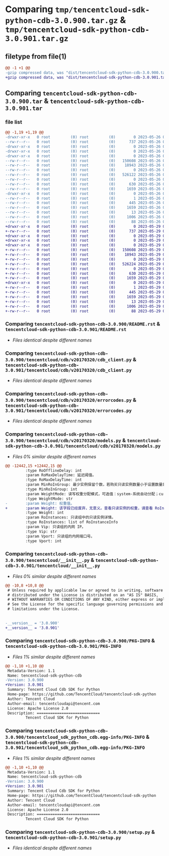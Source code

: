 # Comparing `tmp/tencentcloud-sdk-python-cdb-3.0.900.tar.gz` & `tmp/tencentcloud-sdk-python-cdb-3.0.901.tar.gz`

## filetype from file(1)

```diff
@@ -1 +1 @@
-gzip compressed data, was "dist/tencentcloud-sdk-python-cdb-3.0.900.tar", last modified: Fri May 26 02:12:50 2023, max compression
+gzip compressed data, was "dist/tencentcloud-sdk-python-cdb-3.0.901.tar", last modified: Mon May 29 02:21:33 2023, max compression
```

## Comparing `tencentcloud-sdk-python-cdb-3.0.900.tar` & `tencentcloud-sdk-python-cdb-3.0.901.tar`

### file list

```diff
@@ -1,19 +1,19 @@
-drwxr-xr-x   0 root         (0) root         (0)        0 2023-05-26 02:12:50.000000 tencentcloud-sdk-python-cdb-3.0.900/
--rw-r--r--   0 root         (0) root         (0)      737 2023-05-26 02:12:50.000000 tencentcloud-sdk-python-cdb-3.0.900/README.rst
-drwxr-xr-x   0 root         (0) root         (0)        0 2023-05-26 02:12:50.000000 tencentcloud-sdk-python-cdb-3.0.900/tencentcloud/
-drwxr-xr-x   0 root         (0) root         (0)        0 2023-05-26 02:12:50.000000 tencentcloud-sdk-python-cdb-3.0.900/tencentcloud/cdb/
-drwxr-xr-x   0 root         (0) root         (0)        0 2023-05-26 02:12:50.000000 tencentcloud-sdk-python-cdb-3.0.900/tencentcloud/cdb/v20170320/
--rw-r--r--   0 root         (0) root         (0)   150608 2023-05-26 02:12:50.000000 tencentcloud-sdk-python-cdb-3.0.900/tencentcloud/cdb/v20170320/cdb_client.py
--rw-r--r--   0 root         (0) root         (0)    18943 2023-05-26 02:12:50.000000 tencentcloud-sdk-python-cdb-3.0.900/tencentcloud/cdb/v20170320/errorcodes.py
--rw-r--r--   0 root         (0) root         (0)        0 2023-05-26 02:12:50.000000 tencentcloud-sdk-python-cdb-3.0.900/tencentcloud/cdb/v20170320/__init__.py
--rw-r--r--   0 root         (0) root         (0)   526122 2023-05-26 02:12:50.000000 tencentcloud-sdk-python-cdb-3.0.900/tencentcloud/cdb/v20170320/models.py
--rw-r--r--   0 root         (0) root         (0)        0 2023-05-26 02:12:50.000000 tencentcloud-sdk-python-cdb-3.0.900/tencentcloud/cdb/__init__.py
--rw-r--r--   0 root         (0) root         (0)      630 2023-05-26 02:12:50.000000 tencentcloud-sdk-python-cdb-3.0.900/tencentcloud/__init__.py
--rw-r--r--   0 root         (0) root         (0)     1659 2023-05-26 02:12:50.000000 tencentcloud-sdk-python-cdb-3.0.900/PKG-INFO
-drwxr-xr-x   0 root         (0) root         (0)        0 2023-05-26 02:12:50.000000 tencentcloud-sdk-python-cdb-3.0.900/tencentcloud_sdk_python_cdb.egg-info/
--rw-r--r--   0 root         (0) root         (0)        1 2023-05-26 02:12:50.000000 tencentcloud-sdk-python-cdb-3.0.900/tencentcloud_sdk_python_cdb.egg-info/dependency_links.txt
--rw-r--r--   0 root         (0) root         (0)      445 2023-05-26 02:12:50.000000 tencentcloud-sdk-python-cdb-3.0.900/tencentcloud_sdk_python_cdb.egg-info/SOURCES.txt
--rw-r--r--   0 root         (0) root         (0)     1659 2023-05-26 02:12:50.000000 tencentcloud-sdk-python-cdb-3.0.900/tencentcloud_sdk_python_cdb.egg-info/PKG-INFO
--rw-r--r--   0 root         (0) root         (0)       13 2023-05-26 02:12:50.000000 tencentcloud-sdk-python-cdb-3.0.900/tencentcloud_sdk_python_cdb.egg-info/top_level.txt
--rw-r--r--   0 root         (0) root         (0)     1006 2023-05-26 02:12:50.000000 tencentcloud-sdk-python-cdb-3.0.900/setup.py
--rw-r--r--   0 root         (0) root         (0)       88 2023-05-26 02:12:50.000000 tencentcloud-sdk-python-cdb-3.0.900/setup.cfg
+drwxr-xr-x   0 root         (0) root         (0)        0 2023-05-29 02:21:33.000000 tencentcloud-sdk-python-cdb-3.0.901/
+-rw-r--r--   0 root         (0) root         (0)      737 2023-05-29 02:21:33.000000 tencentcloud-sdk-python-cdb-3.0.901/README.rst
+drwxr-xr-x   0 root         (0) root         (0)        0 2023-05-29 02:21:33.000000 tencentcloud-sdk-python-cdb-3.0.901/tencentcloud/
+drwxr-xr-x   0 root         (0) root         (0)        0 2023-05-29 02:21:33.000000 tencentcloud-sdk-python-cdb-3.0.901/tencentcloud/cdb/
+drwxr-xr-x   0 root         (0) root         (0)        0 2023-05-29 02:21:33.000000 tencentcloud-sdk-python-cdb-3.0.901/tencentcloud/cdb/v20170320/
+-rw-r--r--   0 root         (0) root         (0)   150608 2023-05-29 02:21:33.000000 tencentcloud-sdk-python-cdb-3.0.901/tencentcloud/cdb/v20170320/cdb_client.py
+-rw-r--r--   0 root         (0) root         (0)    18943 2023-05-29 02:21:33.000000 tencentcloud-sdk-python-cdb-3.0.901/tencentcloud/cdb/v20170320/errorcodes.py
+-rw-r--r--   0 root         (0) root         (0)        0 2023-05-29 02:21:33.000000 tencentcloud-sdk-python-cdb-3.0.901/tencentcloud/cdb/v20170320/__init__.py
+-rw-r--r--   0 root         (0) root         (0)   526224 2023-05-29 02:21:33.000000 tencentcloud-sdk-python-cdb-3.0.901/tencentcloud/cdb/v20170320/models.py
+-rw-r--r--   0 root         (0) root         (0)        0 2023-05-29 02:21:33.000000 tencentcloud-sdk-python-cdb-3.0.901/tencentcloud/cdb/__init__.py
+-rw-r--r--   0 root         (0) root         (0)      630 2023-05-29 02:21:33.000000 tencentcloud-sdk-python-cdb-3.0.901/tencentcloud/__init__.py
+-rw-r--r--   0 root         (0) root         (0)     1659 2023-05-29 02:21:33.000000 tencentcloud-sdk-python-cdb-3.0.901/PKG-INFO
+drwxr-xr-x   0 root         (0) root         (0)        0 2023-05-29 02:21:33.000000 tencentcloud-sdk-python-cdb-3.0.901/tencentcloud_sdk_python_cdb.egg-info/
+-rw-r--r--   0 root         (0) root         (0)        1 2023-05-29 02:21:33.000000 tencentcloud-sdk-python-cdb-3.0.901/tencentcloud_sdk_python_cdb.egg-info/dependency_links.txt
+-rw-r--r--   0 root         (0) root         (0)      445 2023-05-29 02:21:33.000000 tencentcloud-sdk-python-cdb-3.0.901/tencentcloud_sdk_python_cdb.egg-info/SOURCES.txt
+-rw-r--r--   0 root         (0) root         (0)     1659 2023-05-29 02:21:33.000000 tencentcloud-sdk-python-cdb-3.0.901/tencentcloud_sdk_python_cdb.egg-info/PKG-INFO
+-rw-r--r--   0 root         (0) root         (0)       13 2023-05-29 02:21:33.000000 tencentcloud-sdk-python-cdb-3.0.901/tencentcloud_sdk_python_cdb.egg-info/top_level.txt
+-rw-r--r--   0 root         (0) root         (0)     1006 2023-05-29 02:21:33.000000 tencentcloud-sdk-python-cdb-3.0.901/setup.py
+-rw-r--r--   0 root         (0) root         (0)       88 2023-05-29 02:21:33.000000 tencentcloud-sdk-python-cdb-3.0.901/setup.cfg
```

### Comparing `tencentcloud-sdk-python-cdb-3.0.900/README.rst` & `tencentcloud-sdk-python-cdb-3.0.901/README.rst`

 * *Files identical despite different names*

### Comparing `tencentcloud-sdk-python-cdb-3.0.900/tencentcloud/cdb/v20170320/cdb_client.py` & `tencentcloud-sdk-python-cdb-3.0.901/tencentcloud/cdb/v20170320/cdb_client.py`

 * *Files identical despite different names*

### Comparing `tencentcloud-sdk-python-cdb-3.0.900/tencentcloud/cdb/v20170320/errorcodes.py` & `tencentcloud-sdk-python-cdb-3.0.901/tencentcloud/cdb/v20170320/errorcodes.py`

 * *Files identical despite different names*

### Comparing `tencentcloud-sdk-python-cdb-3.0.900/tencentcloud/cdb/v20170320/models.py` & `tencentcloud-sdk-python-cdb-3.0.901/tencentcloud/cdb/v20170320/models.py`

 * *Files 0% similar despite different names*

```diff
@@ -12442,15 +12442,15 @@
         :type RoOfflineDelay: int
         :param RoMaxDelayTime: 延迟阈值。
         :type RoMaxDelayTime: int
         :param MinRoInGroup: 最少实例保留个数，若购买只读实例数量小于设置数量将不做剔除。
         :type MinRoInGroup: int
         :param WeightMode: 读写权重分配模式，可选值：system-系统自动分配；custom-自定义。
         :type WeightMode: str
-        :param Weight: 权重值。
+        :param Weight: 该字段已经废弃，无意义。查看只读实例的权重，请查看 RoInstances 字段里的 Weight 值。
         :type Weight: int
         :param RoInstances: 只读组中的只读实例详情。
         :type RoInstances: list of RoInstanceInfo
         :param Vip: 只读组的内网 IP。
         :type Vip: str
         :param Vport: 只读组的内网端口号。
         :type Vport: int
```

### Comparing `tencentcloud-sdk-python-cdb-3.0.900/tencentcloud/__init__.py` & `tencentcloud-sdk-python-cdb-3.0.901/tencentcloud/__init__.py`

 * *Files 0% similar despite different names*

```diff
@@ -10,8 +10,8 @@
 # Unless required by applicable law or agreed to in writing, software
 # distributed under the License is distributed on an "AS IS" BASIS,
 # WITHOUT WARRANTIES OR CONDITIONS OF ANY KIND, either express or implied.
 # See the License for the specific language governing permissions and
 # limitations under the License.
 
 
-__version__ = '3.0.900'
+__version__ = '3.0.901'
```

### Comparing `tencentcloud-sdk-python-cdb-3.0.900/PKG-INFO` & `tencentcloud-sdk-python-cdb-3.0.901/PKG-INFO`

 * *Files 1% similar despite different names*

```diff
@@ -1,10 +1,10 @@
 Metadata-Version: 1.1
 Name: tencentcloud-sdk-python-cdb
-Version: 3.0.900
+Version: 3.0.901
 Summary: Tencent Cloud Cdb SDK for Python
 Home-page: https://github.com/TencentCloud/tencentcloud-sdk-python
 Author: Tencent Cloud
 Author-email: tencentcloudapi@tencent.com
 License: Apache License 2.0
 Description: ============================
         Tencent Cloud SDK for Python
```

### Comparing `tencentcloud-sdk-python-cdb-3.0.900/tencentcloud_sdk_python_cdb.egg-info/PKG-INFO` & `tencentcloud-sdk-python-cdb-3.0.901/tencentcloud_sdk_python_cdb.egg-info/PKG-INFO`

 * *Files 1% similar despite different names*

```diff
@@ -1,10 +1,10 @@
 Metadata-Version: 1.1
 Name: tencentcloud-sdk-python-cdb
-Version: 3.0.900
+Version: 3.0.901
 Summary: Tencent Cloud Cdb SDK for Python
 Home-page: https://github.com/TencentCloud/tencentcloud-sdk-python
 Author: Tencent Cloud
 Author-email: tencentcloudapi@tencent.com
 License: Apache License 2.0
 Description: ============================
         Tencent Cloud SDK for Python
```

### Comparing `tencentcloud-sdk-python-cdb-3.0.900/setup.py` & `tencentcloud-sdk-python-cdb-3.0.901/setup.py`

 * *Files identical despite different names*

